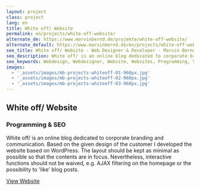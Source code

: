 ```yaml
---
layout: project
class: project
lang: en
title: White off/ Website
permalink: en/projects/white-off-website/
alternate_de: https://www.marvinbernd.de/projekte/white-off-website/
alternate_default: https://www.marvinbernd.de/en/projects/white-off-website/
seo_title: White off/ Website - Web Designer & Developer - Marvin Bernd
seo_description: White off/ is an online blog dedicated to corporate branding and communication.
seo_keywords: Webdesign, Webdesigner, Website, Websites, Programming, SEO
images:
  - '_assets/images/mb-projects-whiteoff-01-960px.jpg'
  - '_assets/images/mb-projects-whiteoff-02-960px.jpg'
  - '_assets/images/mb-projects-whiteoff-03-960px.jpg'
---
```

## White off/ Website
### Programming & SEO


White off/ is an online blog dedicated to corporate branding and communication. Based on the given design of the customer I developed the website based on WordPress. The layout should be kept as minimal as possible so that the contents are in focus. Nevertheless, interactive functions should not be waived, e.g. AJAX filtering on the homepage or the possibility to 'like' blog posts.

[View Website](https://whiteoff.de/)
